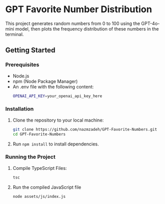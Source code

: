 # GPT Favorite Number Distribution

This project generates random numbers from 0 to 100 using the GPT-4o-mini model, then plots the frequency distribution of these numbers in the terminal.


## Getting Started

### Prerequisites

- Node.js
- npm (Node Package Manager)
- An .env file with the following content:
  ```bash
  OPENAI_API_KEY=your_openai_api_key_here

### Installation

1. Clone the repository to your local machine:
   ```bash
   git clone https://github.com/nazmzadeh/GPT-Favorite-Numbers.git
   cd GPT-Favorite-Numbers
2. Run `npm install` to install dependencies.

### Running the Project

1. Compile TypeScript Files:
   ```bash
   tsc
2. Run the compiled JavaScript file
   ```bash
   node assets/js/index.js

